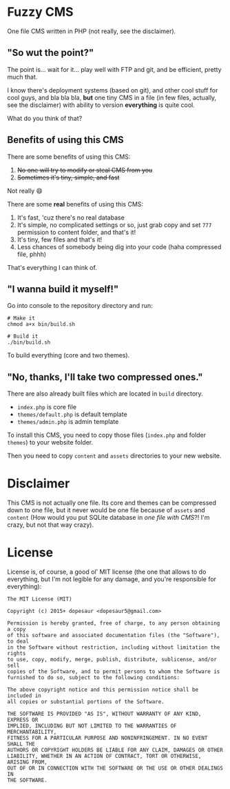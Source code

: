 # Fuzzy CMS

One file CMS written in PHP (not really, see the disclaimer).

## "So wut the point?"

The point is... wait for it... play well with FTP and git, and be efficient, pretty much that.

I know there's deployment systems (based on git), and other cool stuff for cool guys, and bla bla bla, **but** 
one tiny CMS in a file (in few files, actually, see the disclaimer) with ability to version **everything** is quite cool.

What do you think of that?

## Benefits of using this CMS

There are some benefits of using this CMS:

1. ~~No one will try to modify or steal CMS from you~~
2. ~~Sometimes it's tiny, simple, and fast~~

Not really :smile:

There are some **real** benefits of using this CMS: 

1. It's fast, 'cuz there's no real database
2. It's simple, no complicated settings or so, just grab copy and set `777` permission to content folder, and that's it!
3. It's tiny, few files and that's it!
4. Less chances of somebody being dig into your code (haha compressed file, phhh)

That's everything I can think of.

## "I wanna build it myself!"

Go into console to the repository directory and run: 

```
# Make it
chmod a+x bin/build.sh 

# Build it
./bin/build.sh
```

To build everything (core and two themes).

## "No, thanks, I'll take two compressed ones."

There are also already built files which are located in `build` directory.

* `index.php` is core file
* `themes/default.php` is default template
* `themes/admin.php` is admin template

To install this CMS, you need to copy those files (`index.php` and folder `themes`) to your website folder. 

Then you need to copy `content` and `assets` directories to your new website.

# Disclaimer 

This CMS is not actually one file. Its core and themes can be compressed down to one file, but it never would be one file because of `assets` and `content` (How would you put SQLite database in *one file with CMS*?! I'm crazy, but not that way crazy).

# License

License is, of course, a good ol' MIT license (the one that allows to do everything, but I'm not legible for any damage, and you're responsible for everything):

```
The MIT License (MIT)

Copyright (c) 2015+ dopesaur <dopesaur5@gmail.com>

Permission is hereby granted, free of charge, to any person obtaining a copy
of this software and associated documentation files (the "Software"), to deal
in the Software without restriction, including without limitation the rights
to use, copy, modify, merge, publish, distribute, sublicense, and/or sell
copies of the Software, and to permit persons to whom the Software is
furnished to do so, subject to the following conditions:

The above copyright notice and this permission notice shall be included in
all copies or substantial portions of the Software.

THE SOFTWARE IS PROVIDED "AS IS", WITHOUT WARRANTY OF ANY KIND, EXPRESS OR
IMPLIED, INCLUDING BUT NOT LIMITED TO THE WARRANTIES OF MERCHANTABILITY,
FITNESS FOR A PARTICULAR PURPOSE AND NONINFRINGEMENT. IN NO EVENT SHALL THE
AUTHORS OR COPYRIGHT HOLDERS BE LIABLE FOR ANY CLAIM, DAMAGES OR OTHER
LIABILITY, WHETHER IN AN ACTION OF CONTRACT, TORT OR OTHERWISE, ARISING FROM,
OUT OF OR IN CONNECTION WITH THE SOFTWARE OR THE USE OR OTHER DEALINGS IN
THE SOFTWARE.
```